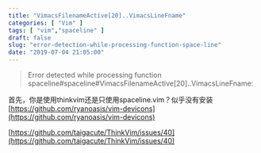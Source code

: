 ```yaml
---
title: "VimacsFilenameActive[20]..VimacsLineFname"
categories: [ "Vim" ]
tags: [ "vim","spaceline" ]
draft: false
slug: "error-detection-while-processing-function-space-line"
date: "2019-07-04 21:05:00"
---
```


> Error detected while processing function
> spaceline#spaceline#VimacsFilenameActive[20]..VimacsLineFname:

首先，你是使用thinkvim还是只使用spaceline.vim？似乎没有安装 [https://github.com/ryanoasis/vim-devicons](https://github.com/ryanoasis/vim-devicons)


<!--more-->


[https://github.com/taigacute/ThinkVim/issues/40](https://github.com/taigacute/ThinkVim/issues/40)